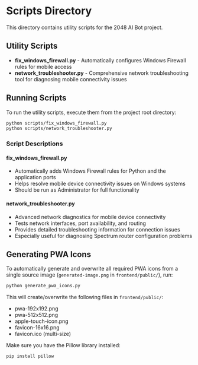 # Scripts Directory

This directory contains utility scripts for the 2048 AI Bot project.

## Utility Scripts

- **fix_windows_firewall.py** - Automatically configures Windows Firewall rules for mobile access
- **network_troubleshooter.py** - Comprehensive network troubleshooting tool for diagnosing mobile connectivity issues

## Running Scripts

To run the utility scripts, execute them from the project root directory:

```bash
python scripts/fix_windows_firewall.py
python scripts/network_troubleshooter.py
```

### Script Descriptions

#### fix_windows_firewall.py
- Automatically adds Windows Firewall rules for Python and the application ports
- Helps resolve mobile device connectivity issues on Windows systems
- Should be run as Administrator for full functionality

#### network_troubleshooter.py
- Advanced network diagnostics for mobile device connectivity
- Tests network interfaces, port availability, and routing
- Provides detailed troubleshooting information for connection issues
- Especially useful for diagnosing Spectrum router configuration problems 

## Generating PWA Icons

To automatically generate and overwrite all required PWA icons from a single source image (`generated-image.png` in `frontend/public/`), run:

```sh
python generate_pwa_icons.py
```

This will create/overwrite the following files in `frontend/public/`:
- pwa-192x192.png
- pwa-512x512.png
- apple-touch-icon.png
- favicon-16x16.png
- favicon.ico (multi-size)

Make sure you have the Pillow library installed:
```sh
pip install pillow
``` 